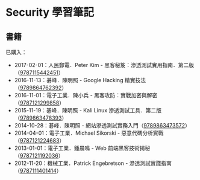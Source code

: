 # Security 學習筆記

## 書籍

已購入：

* 2017-02-01：人民郵電．Peter Kim - 黑客秘笈：滲透測試實用指南．第二版（[9787115442451](https://book.douban.com/subject/27075406/)）
* 2016-11-13：碁峰．陳明照 - Google Hacking 精實技法（[9789864762392](https://www.tenlong.com.tw/products/9789864762392)）
* 2016-11-01：電子工業．陳小兵 - 黑客攻防：實戰加密與解密（[9787121299858](https://book.douban.com/subject/26921711/)）
* 2015-11-19：碁峰．陳明照 - Kali Linux 滲透測試工具．第二版（[9789863478393](https://www.tenlong.com.tw/products/9789863478393)）
* 2014-10-28：碁峰．陳明照 - 網站滲透測試實務入門（[9789863473572](https://www.tenlong.com.tw/products/9789863473572)）
* 2014-04-01：電子工業．Michael Sikorski - 惡意代碼分析實戰（[9787121224683](https://book.douban.com/subject/25868289/)）
* 2013-01-01：電子工業．鍾晨鳴 - Web 前端黑客技術揭秘（[9787121192036](https://book.douban.com/subject/20451827/)）
* 2012-11-20：機械工業．Patrick Engebretson - 滲透測試實踐指南（[9787111401414](https://book.douban.com/subject/20366359/)）



